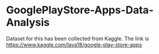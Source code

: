 # GooglePlayStore-Apps-Data-Analysis
 Dataset for this has been collected from Kaggle. The link is https://www.kaggle.com/lava18/google-play-store-apps
